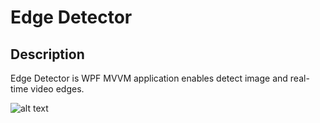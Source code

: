 # Edge Detector 

## Description

Edge Detector is WPF MVVM application enables detect image and real-time video edges.

![alt text](https://github.com/[michalopocki]/[EdgeDetection]/blob/[master]/App1.jpg?raw=true)

